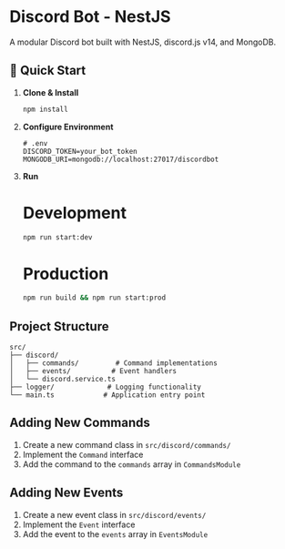 # Discord Bot - NestJS

A modular Discord bot built with NestJS, discord.js v14, and MongoDB.

## 🚀 Quick Start

1. **Clone & Install**
   ```bash
   npm install
   ```
2. **Configure Environment**
   ```
   # .env
   DISCORD_TOKEN=your_bot_token
   MONGODB_URI=mongodb://localhost:27017/discordbot
   ```
3. **Run**

   # Development
   ```bash
   npm run start:dev
   ```

   # Production
   ```bash
   npm run build && npm run start:prod
   ```

## Project Structure

```
src/
├── discord/
│   ├── commands/         # Command implementations
│   ├── events/          # Event handlers
│   └── discord.service.ts
├── logger/             # Logging functionality
└── main.ts            # Application entry point
```

## Adding New Commands

1. Create a new command class in `src/discord/commands/`
2. Implement the `Command` interface
3. Add the command to the `commands` array in `CommandsModule`

## Adding New Events

1. Create a new event class in `src/discord/events/`
2. Implement the `Event` interface
3. Add the event to the `events` array in `EventsModule` 